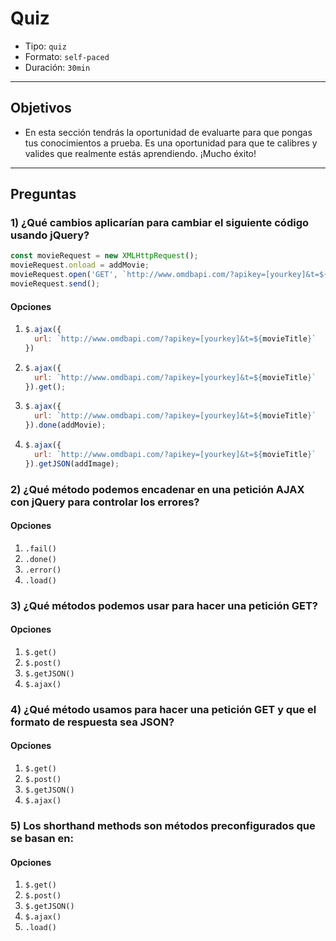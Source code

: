 # Quiz

- Tipo: `quiz`
- Formato: `self-paced`
- Duración: `30min`

***

## Objetivos

- En esta sección tendrás la oportunidad de evaluarte para que pongas tus
  conocimientos a prueba. Es una oportunidad para que te calibres y valides que
  realmente estás aprendiendo. ¡Mucho éxito!

***

## Preguntas

### 1) ¿Qué cambios aplicarían para cambiar el siguiente código usando jQuery?

```javascript
const movieRequest = new XMLHttpRequest();
movieRequest.onload = addMovie;
movieRequest.open('GET', `http://www.omdbapi.com/?apikey=[yourkey]&t=${movieTitle}`);
movieRequest.send();
``` 

#### Opciones

1. ```javascript
   $.ajax({
     url: `http://www.omdbapi.com/?apikey=[yourkey]&t=${movieTitle}`
   })
   ```
2. ```javascript
   $.ajax({
     url: `http://www.omdbapi.com/?apikey=[yourkey]&t=${movieTitle}`
   }).get();
   ```
3. ```javascript
   $.ajax({
     url: `http://www.omdbapi.com/?apikey=[yourkey]&t=${movieTitle}`
   }).done(addMovie);
   ```
4. ```javascript
   $.ajax({
     url: `http://www.omdbapi.com/?apikey=[yourkey]&t=${movieTitle}`
   }).getJSON(addImage);
   ```

<solution style="display:none;">3</solution>

### 2) ¿Qué método podemos encadenar en una petición AJAX con jQuery para controlar los errores?

#### Opciones

1. `.fail()`
2. `.done()`
3. `.error()`
4. `.load()`

<solution style="display:none;">1</solution>

### 3) ¿Qué métodos podemos usar para hacer una petición GET?

#### Opciones

1. `$.get()`
2. `$.post()`
3. `$.getJSON()`
4. `$.ajax()`

<solution style="display:none;">1, 3, 4</solution>

### 4) ¿Qué método usamos para hacer una petición GET y que el formato de respuesta sea JSON?

#### Opciones

1. `$.get()`
2. `$.post()`
3. `$.getJSON()`
4. `$.ajax()`

<solution style="display:none;">3</solution>

### 5) Los shorthand methods son métodos preconfigurados que se basan en:

#### Opciones

1. `$.get()`
2. `$.post()`
3. `$.getJSON()`
4. `$.ajax()`
5. `.load()`

<solution style="display:none;">4</solution>